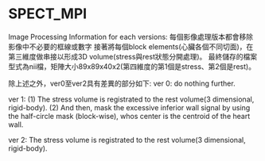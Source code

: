 # SPECT_MPI

Image Processing Information for each versions:
每個影像處理版本都會移除影像中不必要的框線或數字
接著將每個block elements(心臟各個不同切面)，在第三維度做串接以形成3D volume(stress與rest狀態分開處理)。
最終儲存的檔案型式為nii檔，矩陣大小89x89x40x2(第四維度的第1個是stress、第2個是rest)。

除上述之外，ver0至ver2具有差異的部分如下:
ver 0:
do nothing further.

ver 1:
(1) The stress volume is registrated to the rest volume(3 dimensional, rigid-body).
(2) And then, mask the excessive inferior wall signal by using the half-circle mask (block-wise), whos center is the centroid of the heart wall.

ver 2:
The stress volume is registrated to the rest volume(3 dimensional, rigid-body).

